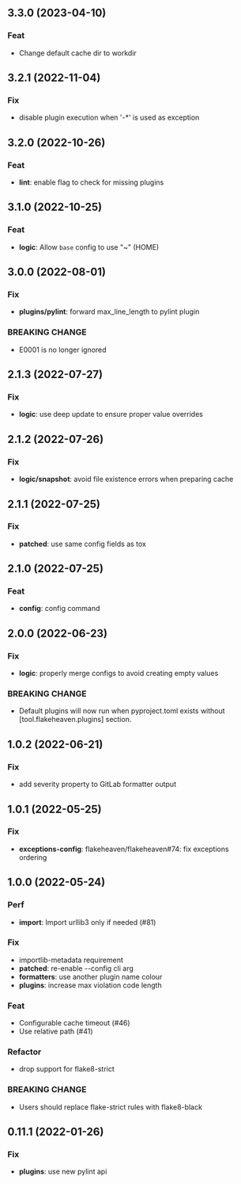 ## 3.3.0 (2023-04-10)

### Feat

- Change default cache dir to workdir

## 3.2.1 (2022-11-04)

### Fix

- disable plugin execution when '-*' is used as exception

## 3.2.0 (2022-10-26)

### Feat

- **lint**: enable flag to check for missing plugins

## 3.1.0 (2022-10-25)

### Feat

- **logic**: Allow `base` config to use "~" (HOME)

## 3.0.0 (2022-08-01)

### Fix

- **plugins/pylint**: forward max_line_length to pylint plugin

### BREAKING CHANGE

- E0001 is no longer ignored

## 2.1.3 (2022-07-27)

### Fix

- **logic**: use deep update to ensure proper value overrides

## 2.1.2 (2022-07-26)

### Fix

- **logic/snapshot**: avoid file existence errors when preparing cache

## 2.1.1 (2022-07-25)

### Fix

- **patched**: use same config fields as tox

## 2.1.0 (2022-07-25)

### Feat

- **config**: config command

## 2.0.0 (2022-06-23)

### Fix

- **logic**: properly merge configs to avoid creating empty values

### BREAKING CHANGE

- Default plugins will now run when pyproject.toml exists without [tool.flakeheaven.plugins] section.

## 1.0.2 (2022-06-21)

### Fix

- add severity property to GitLab formatter output

## 1.0.1 (2022-05-25)

### Fix

- **exceptions-config**: flakeheaven/flakeheaven#74: fix exceptions ordering

## 1.0.0 (2022-05-24)

### Perf

- **import**: Import urllib3 only if needed (#81)

### Fix

- importlib-metadata requirement
- **patched**: re-enable --config cli arg
- **formatters**: use another plugin name colour
- **plugins**: increase max violation code length

### Feat

- Configurable cache timeout (#46)
- Use relative path (#41)

### Refactor

- drop support for flake8-strict

### BREAKING CHANGE

- Users should replace flake-strict rules with flake8-black

## 0.11.1 (2022-01-26)

### Fix

- **plugins**: use new pylint api
